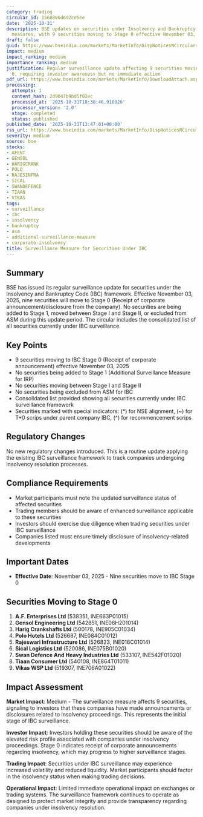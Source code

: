 ```yaml
---
category: trading
circular_id: 1568806d692ce5ee
date: '2025-10-31'
description: BSE updates on securities under Insolvency and Bankruptcy Code surveillance
  measures, with 9 securities moving to Stage 0 effective November 03, 2025.
draft: false
guid: https://www.bseindia.com/markets/MarketInfo/DispNoticesNCirculars.aspx?Noticeid={CE8404F1-F3F0-47F5-945E-16EDE514EB92}&noticeno=20251031-52&dt=10/31/2025&icount=52&totcount=66&flag=0
impact: medium
impact_ranking: medium
importance_ranking: medium
justification: Regular surveillance update affecting 9 securities moving to IBC Stage
  0, requiring investor awareness but no immediate action
pdf_url: https://www.bseindia.com/markets/MarketInfo/DownloadAttach.aspx?id=20251031-52&attachedId=4401a040-24eb-42f1-9f96-ef9de80c1f1e
processing:
  attempts: 1
  content_hash: 2d9047b9bd5f02ec
  processed_at: '2025-10-31T18:38:46.910926'
  processor_version: '2.0'
  stage: completed
  status: published
published_date: '2025-10-31T13:47:01+00:00'
rss_url: https://www.bseindia.com/markets/MarketInfo/DispNoticesNCirculars.aspx?Noticeid={CE8404F1-F3F0-47F5-945E-16EDE514EB92}&noticeno=20251031-52&dt=10/31/2025&icount=52&totcount=66&flag=0
severity: medium
source: bse
stocks:
- AFENT
- GENSOL
- HARIGCRANK
- POLO
- RAJESINFRA
- SICAL
- SWANDEFENCE
- TIAAN
- VIKAS
tags:
- surveillance
- ibc
- insolvency
- bankruptcy
- asm
- additional-surveillance-measure
- corporate-insolvency
title: Surveillance Measure for Securities Under IBC
---
```


## Summary

BSE has issued its regular surveillance update for securities under the Insolvency and Bankruptcy Code (IBC) framework. Effective November 03, 2025, nine securities will move to Stage 0 (Receipt of corporate announcement/disclosure from the company). No securities are being added to Stage 1, moved between Stage I and Stage II, or excluded from ASM during this update period. The circular includes the consolidated list of all securities currently under IBC surveillance.

## Key Points

- 9 securities moving to IBC Stage 0 (Receipt of corporate announcement) effective November 03, 2025
- No securities being added to Stage 1 (Additional Surveillance Measure for IRP)
- No securities moving between Stage I and Stage II
- No securities being excluded from ASM for IBC
- Consolidated list provided showing all securities currently under IBC surveillance framework
- Securities marked with special indicators: (*) for NSE alignment, (~) for T+0 scrips under parent company IBC, (^) for recommencement scrips

## Regulatory Changes

No new regulatory changes introduced. This is a routine update applying the existing IBC surveillance framework to track companies undergoing insolvency resolution processes.

## Compliance Requirements

- Market participants must note the updated surveillance status of affected securities
- Trading members should be aware of enhanced surveillance applicable to these securities
- Investors should exercise due diligence when trading securities under IBC surveillance
- Companies listed must ensure timely disclosure of insolvency-related developments

## Important Dates

- **Effective Date**: November 03, 2025 - Nine securities move to IBC Stage 0

## Securities Moving to Stage 0

1. **A.F. Enterprises Ltd** (538351, INE663P01015)
2. **Gensol Engineering Ltd** (542851, INE06H201014)
3. **Harig Crankshafts Ltd** (500178, INE905C01034)
4. **Polo Hotels Ltd** (526687, INE084C01012)
5. **Rajeswari Infrastructure Ltd** (526823, INE016C01014)
6. **Sical Logistics Ltd** (520086, INE075B01020)
7. **Swan Defence And Heavy Industries Ltd** (533107, INE542F01020)
8. **Tiaan Consumer Ltd** (540108, INE864T01011)
9. **Vikas WSP Ltd** (519307, INE706A01022)

## Impact Assessment

**Market Impact**: Medium - The surveillance measure affects 9 securities, signaling to investors that these companies have made announcements or disclosures related to insolvency proceedings. This represents the initial stage of IBC surveillance.

**Investor Impact**: Investors holding these securities should be aware of the elevated risk profile associated with companies under insolvency proceedings. Stage 0 indicates receipt of corporate announcements regarding insolvency, which may progress to higher surveillance stages.

**Trading Impact**: Securities under IBC surveillance may experience increased volatility and reduced liquidity. Market participants should factor in the insolvency status when making trading decisions.

**Operational Impact**: Limited immediate operational impact on exchanges or trading systems. The surveillance framework continues to operate as designed to protect market integrity and provide transparency regarding companies under insolvency resolution.